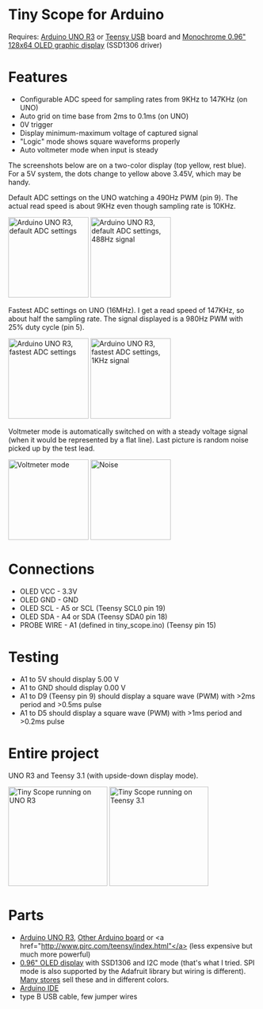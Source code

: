 Tiny Scope for Arduino
======================

Requires: <a href="http://arduino.cc/en/Main/ArduinoBoardUno">Arduino UNO R3</a> or <a href="http://www.pjrc.com/teensy/index.html">Teensy USB</a> board
and <a href="http://www.adafruit.com/products/326">Monochrome 0.96" 128x64 OLED graphic display</a> (SSD1306 driver)

Features
========
- Configurable ADC speed for sampling rates from 9KHz to 147KHz (on UNO)
- Auto grid on time base from 2ms to 0.1ms (on UNO)
- 0V trigger
- Display minimum-maximum voltage of captured signal
- "Logic" mode shows square waveforms properly
- Auto voltmeter mode when input is steady

The screenshots below are on a two-color display (top yellow, rest blue). For a 5V system, the dots change to yellow above 3.45V, which may be handy.

Default ADC settings on the UNO watching a 490Hz PWM (pin 9). The actual read speed is about 9KHz even though sampling rate is 10KHz.

<img src="http://www.wotevah.com/tiny_scope/images/uno_splash_default.jpg" 
     width="162" alt="Arduino UNO R3, default ADC settings">
<img src="http://www.wotevah.com/tiny_scope/images/uno_default_2ms.jpg" 
     width="162" alt="Arduino UNO R3, default ADC settings, 488Hz signal">

Fastest ADC settings on UNO (16MHz). I get a read speed of 147KHz, so about half the sampling rate. The signal displayed is a 980Hz PWM with 25% duty cycle (pin 5).

<img src="http://www.wotevah.com/tiny_scope/images/uno_splash_fastest.jpg" 
     width="162" alt="Arduino UNO R3, fastest ADC settings">
<img src="http://www.wotevah.com/tiny_scope/images/uno_fastest_01ms.jpg" 
     width="162" alt="Arduino UNO R3, fastest ADC settings, 1KHz signal">

Voltmeter mode is automatically switched on with a steady voltage signal (when it would be represented by a flat line). Last picture is random noise picked up by the test lead.

<img src="http://wotevah.com/tiny_scope/images/voltmeter_3.jpg" 
     width="162" alt="Voltmeter mode">
<img src="http://wotevah.com/tiny_scope/images/noise_2.jpg" 
     width="162" alt="Noise">

Connections
===========
- OLED VCC   - 3.3V
- OLED GND   - GND
- OLED SCL   - A5 or SCL (Teensy SCL0 pin 19)
- OLED SDA   - A4 or SDA (Teensy SDA0 pin 18)
- PROBE WIRE - A1 (defined in tiny_scope.ino) (Teensy pin 15)

Testing
=======
- A1 to 5V should display 5.00 V
- A1 to GND should display 0.00 V
- A1 to D9 (Teensy pin 9) should display a square wave (PWM) with >2ms period and >0.5ms pulse
- A1 to D5 should display a square wave (PWM) with >1ms period and >0.2ms pulse

Entire project
==============

UNO R3 and Teensy 3.1 (with upside-down display mode).

<img src="http://www.wotevah.com/tiny_scope/images/tiny_scope_on_arduino.jpg" alt="Tiny Scope running on UNO R3" width="200">
<img src="http://www.wotevah.com/tiny_scope/images/tiny_scope_on_teensy31.jpg" alt="Tiny Scope running on Teensy 3.1" width="200">

Parts
=====
- <a href="https://www.sparkfun.com/products/11021">Arduino UNO R3</a>, <a href="http://www.adafruit.com/category/17?&main_page=index&cPath=17">Other Arduino board</a> or <a href="http://www.pjrc.com/teensy/index.html"</a> (less expensive but much more powerful)
- <a href="http://www.amazon.com/Yellow-Serial-128X64-Display-Arduino/dp/B00O2LLT30">0.96" OLED display</a> with SSD1306 and I2C mode (that's what I tried. SPI mode is also supported by the Adafruit library but wiring is different). <a href="http://www.adafruit.com/products/938">Many stores</a> sell these and in different colors.
- <a href="http://arduino.cc/en/Main/Software">Arduino IDE</a>
- type B USB cable, few jumper wires
